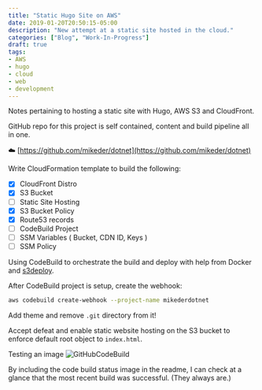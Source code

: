```yaml
---
title: "Static Hugo Site on AWS"
date: 2019-01-20T20:50:15-05:00
description: "New attempt at a static site hosted in the cloud."
categories: ["Blog", "Work-In-Progress"]
draft: true
tags:
- AWS
- hugo
- cloud
- web
- development
---
```


Notes pertaining to hosting a static site with Hugo, AWS S3 and CloudFront.

GitHub repo for this project is self contained, content and build pipeline all in one.

:cloud: [https://github.com/mikeder/dotnet](https://github.com/mikeder/dotnet)

<!--more-->
Write CloudFormation template to build the following:

- [x] CloudFront Distro
- [x] S3 Bucket
- [ ] Static Site Hosting
- [x] S3 Bucket Policy
- [x] Route53 records
- [ ] CodeBuild Project
- [ ] SSM Variables ( Bucket, CDN ID, Keys )
- [ ] SSM Policy

Using CodeBuild to orchestrate the build and deploy with help from Docker and
[s3deploy](https://github.com/bep/s3deploy).

After CodeBuild project is setup, create the webhook:

```bash
aws codebuild create-webhook --project-name mikederdotnet
```

Add theme and remove `.git` directory from it!

Accept defeat and enable static website hosting on the S3 bucket to enforce
default root object to `index.html`.

Testing an image
![GitHubCodeBuild](/img/inprg.jpg)

By including the code build status image in the readme, I can check at a glance that the most recent build was successful. (They always are.)
